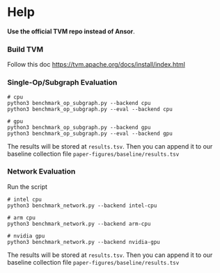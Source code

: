 # Help

**Use the official TVM repo instead of Ansor**.

### Build TVM
Follow this doc https://tvm.apache.org/docs/install/index.html

### Single-Op/Subgraph Evaluation
```
# cpu
python3 benchmark_op_subgraph.py --backend cpu
python3 benchmark_op_subgraph.py --eval --backend cpu

# gpu
python3 benchmark_op_subgraph.py --backend gpu
python3 benchmark_op_subgraph.py --eval --backend gpu
```
The results will be stored at `results.tsv`.
Then you can append it to our baseline collection file `paper-figures/baseline/results.tsv`


### Network Evaluation
Run the script
```
# intel cpu
python3 benchmark_network.py --backend intel-cpu

# arm cpu
python3 benchmark_network.py --backend arm-cpu

# nvidia gpu
python3 benchmark_network.py --backend nvidia-gpu
```

The results will be stored at `results.tsv`.
Then you can append it to our baseline collection file `paper-figures/baseline/results.tsv`

